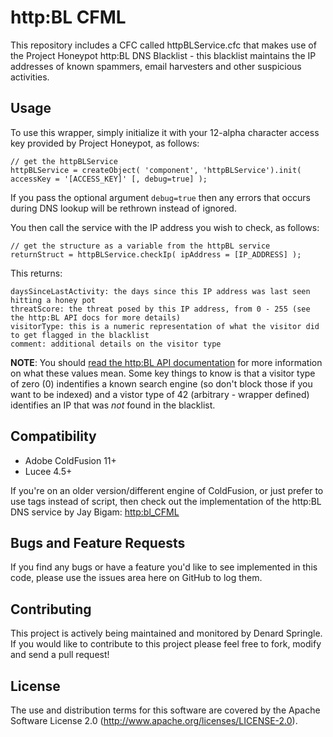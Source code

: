 # http:BL CFML
This repository includes a CFC called httpBLService.cfc that makes use of the Project Honeypot http:BL DNS Blacklist - this blacklist maintains the IP addresses of known spammers, email harvesters and other suspicious activities.

## Usage

To use this wrapper, simply initialize it with your 12-alpha character access key provided by Project Honeypot, as follows:

    // get the httpBLService
    httpBLService = createObject( 'component', 'httpBLService').init( accessKey = '[ACCESS_KEY]' [, debug=true] );

If you pass the optional argument `debug=true` then any errors that occurs during DNS lookup will be rethrown instead of ignored. 

You then call the service with the IP address you wish to check, as follows:

    // get the structure as a variable from the httpBL service    
	returnStruct = httpBLService.checkIp( ipAddress = [IP_ADDRESS] );

This returns:

    daysSinceLastActivity: the days since this IP address was last seen hitting a honey pot
    threatScore: the threat posed by this IP address, from 0 - 255 (see the http:BL API docs for more details)
    visitorType: this is a numeric representation of what the visitor did to get flagged in the blacklist
    comment: additional details on the visitor type

**NOTE**: You should [read the http:BL API documentation](https://www.projecthoneypot.org/httpbl_api.php) for more information on what these values mean. Some key things to know is that a visitor type of zero (0) indentifies a known search engine (so don't block those if you want to be indexed) and a vistor type of 42 (arbitrary - wrapper defined) identifies an IP that was *not* found in the blacklist.

## Compatibility

* Adobe ColdFusion 11+
* Lucee 4.5+

If you're on an older version/different engine of ColdFusion, or just prefer to use tags instead of script, then check out the implementation of the http:BL DNS service by Jay Bigam: [http:bl_CFML](http://sidfishes.wordpress.com/2014/07/31/httpbl_cfml-a-project-honeypot-blacklist-implementation-for-coldfusion)

## Bugs and Feature Requests

If you find any bugs or have a feature you'd like to see implemented in this code, please use the issues area here on GitHub to log them.

## Contributing

This project is actively being maintained and monitored by Denard Springle. If you would like to contribute to this project please feel free to fork, modify and send a pull request!

## License

The use and distribution terms for this software are covered by the Apache Software License 2.0 (http://www.apache.org/licenses/LICENSE-2.0).
